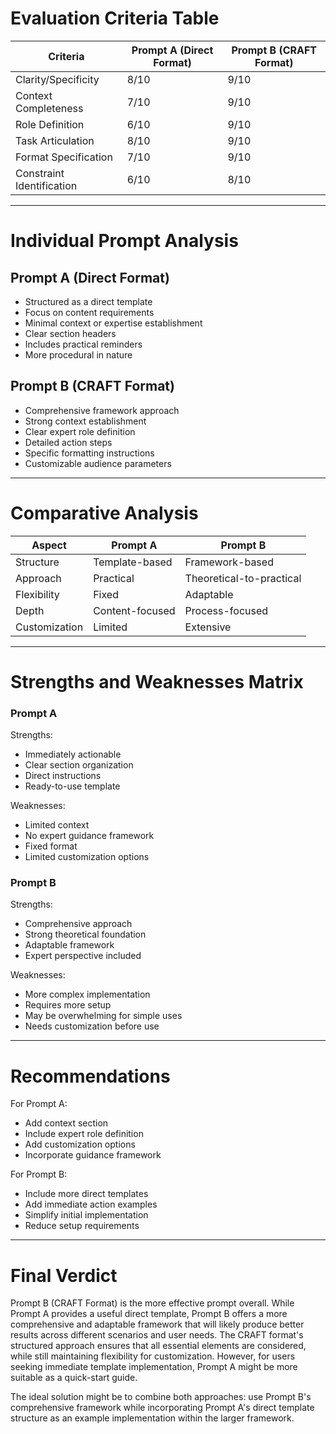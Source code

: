 # Evaluation Criteria Table

| Criteria | Prompt A (Direct Format) | Prompt B (CRAFT Format) | 
|----------|-------------------------|------------------------|
| Clarity/Specificity | 8/10 | 9/10 |
| Context Completeness | 7/10 | 9/10 |
| Role Definition | 6/10 | 9/10 |
| Task Articulation | 8/10 | 9/10 |
| Format Specification | 7/10 | 9/10 |
| Constraint Identification | 6/10 | 8/10 |

---

# Individual Prompt Analysis

## Prompt A (Direct Format)
- Structured as a direct template
- Focus on content requirements
- Minimal context or expertise establishment
- Clear section headers
- Includes practical reminders
- More procedural in nature

## Prompt B (CRAFT Format)
- Comprehensive framework approach
- Strong context establishment
- Clear expert role definition
- Detailed action steps
- Specific formatting instructions
- Customizable audience parameters

---

# Comparative Analysis

| Aspect | Prompt A | Prompt B |
|--------|----------|----------|
| Structure | Template-based | Framework-based |
| Approach | Practical | Theoretical-to-practical |
| Flexibility | Fixed | Adaptable |
| Depth | Content-focused | Process-focused |
| Customization | Limited | Extensive |

---

# Strengths and Weaknesses Matrix

### Prompt A
Strengths:
- Immediately actionable
- Clear section organization
- Direct instructions
- Ready-to-use template

Weaknesses:
- Limited context
- No expert guidance framework
- Fixed format
- Limited customization options

### Prompt B
Strengths:
- Comprehensive approach
- Strong theoretical foundation
- Adaptable framework
- Expert perspective included

Weaknesses:
- More complex implementation
- Requires more setup
- May be overwhelming for simple uses
- Needs customization before use

---

# Recommendations

For Prompt A:
- Add context section
- Include expert role definition
- Add customization options
- Incorporate guidance framework

For Prompt B:
- Include more direct templates
- Add immediate action examples
- Simplify initial implementation
- Reduce setup requirements

---

# Final Verdict

Prompt B (CRAFT Format) is the more effective prompt overall. While Prompt A provides a useful direct template, Prompt B offers a more comprehensive and adaptable framework that will likely produce better results across different scenarios and user needs. The CRAFT format's structured approach ensures that all essential elements are considered, while still maintaining flexibility for customization. However, for users seeking immediate template implementation, Prompt A might be more suitable as a quick-start guide.

The ideal solution might be to combine both approaches: use Prompt B's comprehensive framework while incorporating Prompt A's direct template structure as an example implementation within the larger framework.